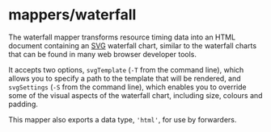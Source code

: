 # mappers/waterfall

The waterfall mapper
transforms resource timing data
into an HTML document
containing an [SVG] waterfall chart,
similar to the waterfall charts
that can be found
in many web browser developer tools.

It accepts two options,
`svgTemplate`
(`-T` from the command line),
which allows you
to specify a path
to the template
that will be rendered,
and `svgSettings`
(`-S` from the command line),
which enables you
to override
some of the visual aspects
of the waterfall chart,
including size, colours and padding.

This mapper also exports
a data type,
`'html'`,
for use by forwarders.

[svg]: https://developer.mozilla.org/en/docs/Web/SVG

